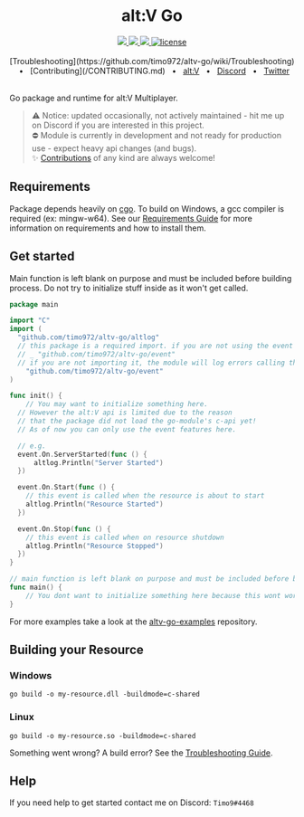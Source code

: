 <div align="center">
  <h1>alt:V Go</h1>
  <a href="https://github.com/timo972/altv-go/actions/workflows/test-api.yml">
    <img src="https://github.com/timo972/altv-go/actions/workflows/test-api.yml/badge.svg" />
  </a>
  <a href="https://github.com/Timo972/altv-go/actions/workflows/test-module.yml">
    <img src="https://github.com/Timo972/altv-go/actions/workflows/test-module.yml/badge.svg" />
  </a>
  <a href="https://github.com/timo972/altv-go/actions/workflows/publish-module.yml">
    <img src="https://github.com/timo972/altv-go/actions/workflows/publish-module.yml/badge.svg" />
  </a>
  <a href="https://github.com/edgedb/edgedb/blob/master/LICENSE">
    <img alt="license" src="https://img.shields.io/badge/license-MIT-blue" />
  </a>
  <br />
  <br />
  <a>[Troubleshooting](https://github.com/timo972/altv-go/wiki/Troubleshooting)</a>
  <span>&nbsp;&nbsp;•&nbsp;&nbsp;</span>
  <a>[Contributing](/CONTRIBUTING.md)</a>
  <span>&nbsp;&nbsp;•&nbsp;&nbsp;</span>
  <a href="https://altv.mp">alt:V</a>
  <span>&nbsp;&nbsp;•&nbsp;&nbsp;</span>
  <a href="https://discord.altv.mp">Discord</a>
  <span>&nbsp;&nbsp;•&nbsp;&nbsp;</span>
  <a href="https://twitter.com/altVMP">Twitter</a>
  <br />

</div>
<br />

Go package and runtime for alt:V Multiplayer.

<!-- > ⚠️ notice: i am too busy to keep this module updated even though no one is interested in it / using it.
> Create an issue or write me on Discord if you are interested or plan on using it, so i will continue updating / improving.
-->

> ⚠️ Notice: updated occasionally, not actively maintained - hit me up on Discord if you are interested in this project.<br />
> ⛔ Module is currently in development and not ready for production use - expect heavy api changes (and bugs).<br />
> ✨ [Contributions](/CONTRIBUTING.md) of any kind are always welcome!<br />

## Requirements

Package depends heavily on [cgo](https://pkg.go.dev/cmd/cgo).
To build on Windows, a gcc compiler is required (ex: mingw-w64).
See our [Requirements Guide](https://github.com/timo972/altv-go/wiki/Requirements) for more information on requirements and how to install them.

## Get started

Main function is left blank on purpose and must be included before building process.
Do not try to initialize stuff inside as it won't get called.

```go
package main

import "C"
import (
  "github.com/timo972/altv-go/altlog"
  // this package is a required import. if you are not using the event package, import it like this
  // _ "github.com/timo972/altv-go/event"
  // if you are not importing it, the module will log errors calling the ServerStarted and ResourceStopEvent
	"github.com/timo972/altv-go/event"
)

func init() {
	// You may want to initialize something here.
  // However the alt:V api is limited due to the reason
  // that the package did not load the go-module's c-api yet!
  // As of now you can only use the event features here.

  // e.g.
  event.On.ServerStarted(func () {
      altlog.Println("Server Started")
  })

  event.On.Start(func () {
    // this event is called when the resource is about to start
    altlog.Println("Resource Started")
  })

  event.On.Stop(func () {
    // this event is called when on resource shutdown
    altlog.Println("Resource Stopped")
  })
}

// main function is left blank on purpose and must be included before building process
func main() {
	// You dont want to initialize something here because this wont work
}
```

For more examples take a look at the [altv-go-examples](#) repository.

## Building your Resource

### Windows

```
go build -o my-resource.dll -buildmode=c-shared
```

### Linux

```
go build -o my-resource.so -buildmode=c-shared
```

Something went wrong? A build error? See the [Troubleshooting Guide](https://github.com/timo972/altv-go/wiki/Troubleshooting).

## Help

If you need help to get started contact me on Discord: `Timo9#4468`
